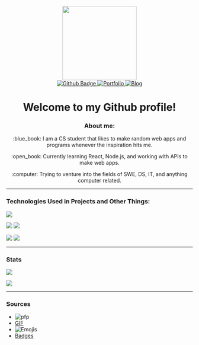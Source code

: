<!-- header section  -->
<div class="header" align="center">
  <!--  gif goes here  -->
  <img src="https://media.giphy.com/media/QssGEmpkyEOhBCb7e1/giphy.gif" width="200"/>
 
 <div class="badges">
   
   <a href="https://github.com/Atypics3/">
     <img src="https://img.shields.io/badge/Github-black?style=for-the-badge&logo=github&logoColor=white" alt="Github Badge"/>
   </a>
   
   <a href="https://github.com">
     <img src="https://img.shields.io/badge/Portfolio-green?style=for-the-badge" alt="Portfolio"/>
   </a>
   
   <a href="https://chcblog.vercel.app/">
     <img src="https://img.shields.io/badge/Blog-blue?style=for-the-badge" alt="Blog"/>
   </a>
 </div>

  <h1>
   Welcome to my Github profile!
 </h1>
  
</div>
<div class="intro">
 <h3 align="center">About me:</h3>
 <p align="center">:blue_book: I am a CS student that likes to make random web apps and programs whenever the inspiration hits me. </p>
 <p align="center">:open_book: Currently learning React, Node.js, and working with APIs to make web apps.</p>
 <p align="center">:computer: Trying to venture into the fields of SWE, DS, IT, and anything computer related.</p>
</div>

---

### Technologies Used in Projects and Other Things:

![](https://img.shields.io/badge/Code_Editor-Visual_Studio_Code-informational?style=flat&logo=visualstudiocode&logoColor=white&color=blue)

![](https://img.shields.io/badge/Language-Vanilla_JS-informational?style=flat&logo=javascript&logoColor=white&color=blue)
![](https://img.shields.io/badge/Framework-React-informational?style=flat&logo=react&logoColor=white&color=blue)

![](https://img.shields.io/badge/Language-Python-informational?style=flat&logo=python&logoColor=white&color=blue)
![](https://img.shields.io/badge/Language-C++-informational?style=flat&logo=cplusplus&logoColor=white&color=blue)

---

### Stats

![](https://github.com/Atypics3/shiny-octo-invention/blob/master/generated/overview.svg)

![](https://github.com/Atypics3/shiny-octo-invention/blob/master/generated/languages.svg)

</div>

---

### Sources

- ![pfp](https://github.com/cat-milk/Anime-Girls-Holding-Programming-Books)
- [GIF](https://giphy.com/stickers/coding-webdesign-coder-QssGEmpkyEOhBCb7e1)
- ![Emojis](https://github.com/ikatyang/emoji-cheat-sheet)
- [Badges](https://shields.io)
